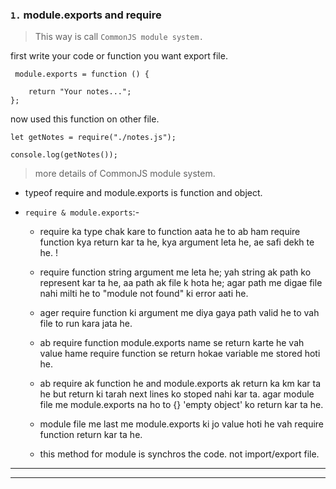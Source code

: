 ### `1.` module.exports and require

> This way is call `CommonJS module system.`

first write your code or function you want export file.

```JS
 module.exports = function () {

    return "Your notes...";
};
```

now used this function on other file.

```JS
let getNotes = require("./notes.js");

console.log(getNotes());

```

> more details of CommonJS module system.

- typeof require and module.exports is function and object.

- `require & module.exports`:-

  - require ka type chak kare to function aata he to ab ham require function kya return kar ta he, kya argument leta he, ae safi dekh te he. !

  - require function string argument me leta he; yah string ak path ko represent kar ta he, aa path ak file k hota he; agar path me digae file nahi milti he to "module not found" ki error aati he.

  - ager require function ki argument me diya gaya path valid he to vah file to run kara jata he.

  - ab require function module.exports name se return karte he vah value hame require function se return hokae variable me stored hoti he.

  - ab require ak function he and module.exports ak return ka km kar ta he but return ki tarah next lines ko stoped nahi kar ta. agar module file me module.exports na ho to {} 'empty object' ko return kar ta he.

  - module file me last me module.exports ki jo value hoti he vah require function return kar ta he.

  - this method for module is synchros the code. not import/export file.

---

---
